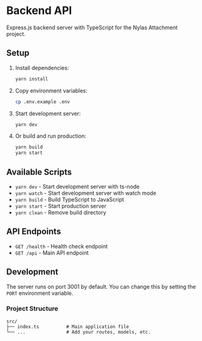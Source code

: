# Backend API

Express.js backend server with TypeScript for the Nylas Attachment project.

## Setup

1. Install dependencies:
   ```bash
   yarn install
   ```

2. Copy environment variables:
   ```bash
   cp .env.example .env
   ```

3. Start development server:
   ```bash
   yarn dev
   ```

4. Or build and run production:
   ```bash
   yarn build
   yarn start
   ```

## Available Scripts

- `yarn dev` - Start development server with ts-node
- `yarn watch` - Start development server with watch mode
- `yarn build` - Build TypeScript to JavaScript
- `yarn start` - Start production server
- `yarn clean` - Remove build directory

## API Endpoints

- `GET /health` - Health check endpoint
- `GET /api` - Main API endpoint

## Development

The server runs on port 3001 by default. You can change this by setting the `PORT` environment variable.

### Project Structure

```
src/
├── index.ts          # Main application file
└── ...               # Add your routes, models, etc.
```
